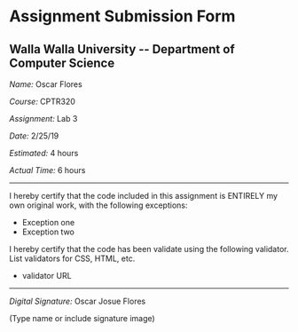 # Assignment Submission Form

## Walla Walla University -- Department of Computer Science

_Name:_ Oscar Flores

_Course:_ CPTR320

_Assignment:_ Lab 3

_Date:_ 2/25/19

_Estimated:_ 4 hours

_Actual Time:_ 6 hours

---

I hereby certify that the code included in this assignment is ENTIRELY my own original work, with the following exceptions:

* Exception one
* Exception two

I hereby certify that the code has been validate using the following validator.
List validators for CSS, HTML, etc.

* validator URL

---

_Digital Signature:_ Oscar Josue Flores

(Type name or include signature image)

